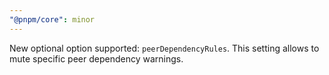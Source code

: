 ```yaml
---
"@pnpm/core": minor
---
```


New optional option supported: `peerDependencyRules`. This setting allows to mute specific peer dependency warnings.
